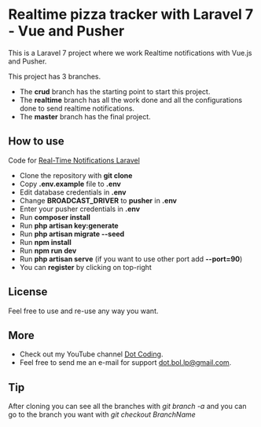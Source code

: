 # Realtime pizza tracker with Laravel 7 - Vue and Pusher

This is a Laravel 7 project where we work Realtime notifications with Vue.js and Pusher.

This project has 3 branches.

- The __crud__ branch has the starting point to start this project.
- The __realtime__ branch has all the work done and all the configurations done to send realtime notifications.
- The __master__ branch has the final project.

## How to use

Code for [Real-Time Notifications Laravel](https://www.youtube.com/watch?v=r4gHtN_Is4s&list=PLYO5TOinzgTjh0S7EakH2QaUahNb3Yiwz)

- Clone the repository with __git clone__
- Copy __.env.example__ file to __.env__
- Edit database credentials in __.env__
- Change __BROADCAST_DRIVER__ to __pusher__ in __.env__
- Enter your pusher credentials in __.env__
- Run __composer install__
- Run __php artisan key:generate__
- Run __php artisan migrate --seed__
- Run __npm install__
- Run __npm run dev__
- Run __php artisan serve__ (if you want to use other port add __--port=90__)
- You can __register__ by clicking on top-right

## License

Feel free to use and re-use any way you want.

## More

- Check out my YouTube channel [Dot Coding](https://www.youtube.com/channel/UCYobBTcVkUvIqQW3sSTGarg).
- Feel free to send me an e-mail for support [dot.bol.lp@gmail.com](mailto:dot.bol.lp@gmail.com).

## Tip

After cloning you can see all the branches with _git branch -a_ and you can go to the branch you want with _git checkout BranchName_